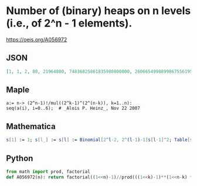 # Number of \(binary\) heaps on n levels \(i\.e\., of 2^n \- 1 elements\)\.
https://oeis.org/A056972
## JSON
```JSON
[1, 1, 2, 80, 21964800, 74836825861835980800000, 2606654998899867556195703676289609067340669424836280320000000000]
```
## Maple
```Maple
a:= n-> (2^n-1)!/mul((2^k-1)^(2^(n-k)), k=1..n):
seq(a(i), i=0..6);  # _Alois P. Heinz_, Nov 22 2007
```
## Mathematica
```Mathematica
s[1] := 1; s[l_] := s[l] := Binomial[2^l-2, 2^(l-1)-1]s[l-1]^2; Table[s[l], {l, 10}]
```
## Python
```Python
from math import prod, factorial
def A056972(n): return factorial((1<<n)-1)//prod(((1<<k)-1)**(1<<n-k) for k in range(1,n+1)) # _Chai Wah Wu_, May 06 2024
```
